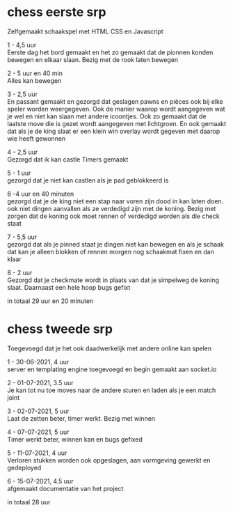 # chess eerste srp
Zelfgemaakt schaakspel met HTML CSS en Javascript

1 - 4,5 uur <br>
Eerste dag het bord gemaakt en het zo gemaakt dat de pionnen konden bewegen en elkaar slaan. Bezig met de rook laten bewegen


2 - 5 uur en 40 min <br>
Alles kan bewegen

3 - 2,5 uur <br>
En passant gemaakt en gezorgd dat geslagen pawns en pièces ook bij elke speler worden weergegeven.
Ook de manier waarop wordt aangegeven wat je wel en niet kan slaan met andere icoontjes.
Ook zo gemaakt dat de laatste move die is gezet wordt aangegeven met lichtgroen.
En ook gemaakt dat als je de king slaat er een klein win overlay wordt gegeven met daarop wie heeft gewonnen

4 - 2,5 uur <br>
Gezorgd dat ik kan castle
Timers gemaakt

5 - 1 uur <br>
gezorgd dat je niet kan castlen als je pad geblokkeerd is

6 -4 uur en 40 minuten <br>
gezorgd dat je de king niet een stap naar voren zijn dood in kan laten doen. ook niet dingen aanvallen als ze verdedigd zijn met de koning. Bezig met zorgen dat de koning ook moet rennen of verdedigd worden als die check staat

7 - 5,5 uur <br>
gezorgd dat als je pinned staat je dingen niet kan bewegen en als je schaak dat kan je alleen blokken of rennen morgen nog schaakmat fixen en dan klaar

8 - 2 uur <br>
Gezorgd dat je checkmate wordt in plaats van dat je simpelweg de koning slaat. Daarnaast een hele hoop bugs gefixt

in totaal 29 uur en 20 minuten

# chess tweede srp

Toegevoegd dat je het ook daadwerkelijk met andere online kan spelen

1 - 30-06-2021, 4 uur <br>
server en templating engine toegevoegd en begin gemaakt aan socket.io

2 - 01-07-2021, 3.5 uur <br>
Je kan tot nu toe moves naar de andere sturen en laden als je een match joint

3 - 02-07-2021, 5 uur <br>
Laat de zetten beter, timer werkt. Bezig met winnen

4 - 07-07-2021, 5 uur <br>
Timer werkt beter, winnen kan en bugs gefixed

5 - 11-07-2021, 4 uur <br>
Verloren stukken worden ook opgeslagen, aan vormgeving gewerkt en gedeployed

6 - 15-07-2021, 4.5 uur <br>
afgemaakt documentatie van het project

in totaal 28 uur
